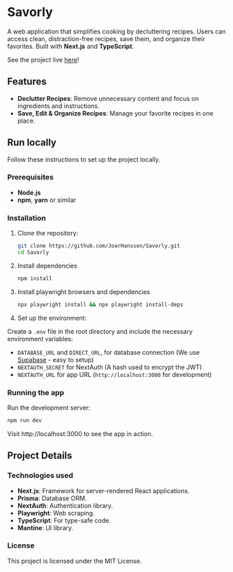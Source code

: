 # Savorly

A web application that simplifies cooking by decluttering recipes. Users can access clean, distraction-free recipes, save them, and organize their favorites. Built with **Next.js** and **TypeScript**.

See the project live [here](https://savorly.site)!

## Features

- **Declutter Recipes**: Remove unnecessary content and focus on ingredients and instructions.  
- **Save, Edit & Organize Recipes**: Manage your favorite recipes in one place.  


## Run locally

Follow these instructions to set up the project locally.

### Prerequisites

- **Node.js**
- **npm**, **yarn** or similar


### Installation

1. Clone the repository:

   ```bash
   git clone https://github.com/JoarHansson/Savorly.git
   cd Savorly
   ```

2. Install dependencies

   ```bash
   npm install
   ```

3. Install playwright browsers and dependencies

   ```bash
   npx playwright install && npx playwright install-deps
   ```

4. Set up the environment:

Create a `.env` file in the root directory and include the necessary environment variables:
- `DATABASE_URL` and `DIRECT_URL`, for database connection (We use [Supabase](https://supabase.com/) - easy to setup)
- `NEXTAUTH_SECRET` for NextAuth (A hash used to encrypt the JWT)
- `NEXTAUTH_URL` for app URL (`http://localhost:3000` for development)

### Running the app

Run the development server:

   ```bash
   npm run dev
   ```

Visit http://localhost:3000 to see the app in action.

## Project Details

### Technologies used

- **Next.js**: Framework for server-rendered React applications.
- **Prisma**: Database ORM.
- **NextAuth**: Authentication library.
- **Playwright**: Web scraping.
- **TypeScript**: For type-safe code.
- **Mantine**: UI library.

### License

This project is licensed under the MIT License.
